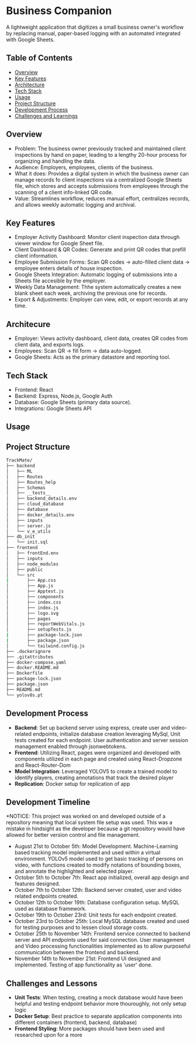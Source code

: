 # Business Companion
A lightweight application that digitizes a small business owner's workflow by replacing manual, paper-based logging with an automated integrated with Google Sheets.

## Table of Contents
- [Overview](#overview)
- [Key Features](#key-features)
- [Architecture](#architecture)
- [Tech Stack](#tech-stack)
- [Usage](#usage)
- [Project Structure](#project-structure)
- [Development Process](#development-process)
- [Challenges and Learnings](#challenges-and-learnings)

## Overview
- Problem: The business owner previously tracked and maintained client inspections by hand on paper, leading to a lengthy 20-hour process for organizing and handling the data.
- Audience: Employers, employees, clients of the business.
- What it does: Provides a digital system in which the business owner can manage records fo client inspections via a centralized Google Sheets file, which stores and accepts submissions from employees through the scanning of a client info-linked QR code.
- Value: Streamlines workflow, reduces manual effort, centralizes records, and allows weekly automatic logging and archival. 

## Key Features
- Employer Activity Dashboard: Monitor client inspection data through viewer window for Google Sheet file.
- Client Dashboard & QR Codes: Generate and print QR codes that prefill client information.
- Employee Submission Forms: Scan QR codes -> auto-filled client data -> employee enters details of house inspection.
- Google Sheets Integration: Automatic logging of submissions into a Sheets file accesible by the employer.
- Weekly Data Management: Thhe system automatically creates a new blank sheet each week, archiving the previous one for records.
- Export & Adjustments: Employer can view, edit, or export records at any time.

## Architecure
- Employer: Views activity dashboard, client data, creates QR codes from client data, and exports logs.
- Employees: Scan QR -> fill form -> data auto-logged.
- Google Sheets: Acts as the primary datastore and reporting tool.


## Tech Stack
- Frontend: React
- Backend: Express, Node.js, Google Auth
- Database: Google Sheets (primary data source).
- Integrations: Google Sheets API

## Usage

## Project Structure
```bash
TrackMate/
├── backend
│   ├── ML
│   ├── Routes
│   ├── Routes_help
│   ├── Schemas
│   ├── __tests__
│   ├── backend_details.env
│   ├── cloud_database
│   ├── database
│   ├── docker_details.env
│   ├── inputs
│   ├── server.js
│   └── v_e_utils
├── db_init
│   └── init.sql
├── frontend
│   ├── frontEnd.env
│   ├── inputs
│   ├── node_modules
│   ├── public
│   └── src
|       ├── App.css
│       ├── App.js
│       ├── Apptest.js
│       ├── components
│       ├── index.css
│       ├── index.js
│       ├── logo.svg
│       ├── pages
│       ├── reportWebVitals.js
│       ├── setupTests.js
|       ├── package-lock.json
|       ├── package.json
│       └── tailwind.config.js
├── .dockerignore
├── .gitattributes
├── docker-compose.yaml
├── docker.README.md
├── Dockerfile
├── package-lock.json
├── package.json
├── README.md
└── yolov8s.pt
```


## Development Process
- **Backend**: Set up backend server using express, create user and video-related endpoints, initialize database creation leveraging MySql,
  Unit tests created for each endpoint. User authentication and server session management enabled through jsonwebtokens.
- **Frontend**: Utilizing React, pages were organized and developed with components utilized in each page and created using React-Dropzone and React-Router-Dom
- **Model Integration**: Leveraged YOLOV5 to create a trained model to identify players, creating annotations that track the desired player
- **Replication**: Docker setup for replication of app

## Development Timeline

*NOTICE: This project was worked on and developed outside of a repository meaning that local system file setup was used. This was a mistake in hindsight as the developer because a git repository would have allowed for better version control and file management.

- August 21st to October 5th: Model Development. Machine-Learning based tracking model implemented and used within a virtual environment. YOLOv5 model used to get basic tracking of persons on video, with functions created to modify notations of bounding boxes, and annotate the highlighted and selected player.
- October 5th to October 7th: React app initialized, overall app design and features designed.
- October 7th to October 12th: Backend server created, user and video related endpoints created.
- October 12th to October 19th: Database configuration setup. MySQL used as database framework.
- October 19th to October 23rd: Unit tests for each endpoint created.
- October 23rd to October 25th: Local MySQL database created and used for testing purposes and to lessen cloud storage costs.
- October 25th to November 14th: Frontend service connected to backend server and API endpoints used for said connection. User management and Video processing
  functionalities implemented as to allow purposeful communication between the frontend and backend.
- November 14th to November 21st: Frontend UI designed and implemented. Testing of app functionality as 'user' done.
  
## Challenges and Lessons
- **Unit Tests**: When testing, creating a mock database would have been helpful and testing endpoint behavior more thouroughly, not only setup logic
- **Docker Setup**: Best practice to separate application components into different containers (frontend, backend, database)
- **Frontend Styling**: More packages should have been used and researched upon for a more
